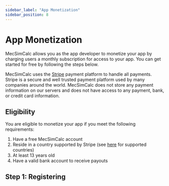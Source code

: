 ```yaml
---
sidebar_label: "App Monetization"
sidebar_position: 8
---
```


# App Monetization

MecSimCalc allows you as the app developer to monetize your app by charging users a monthly subscription for access to your app. You can get started for free by following the steps below.

MecSimCalc uses the [Stripe](https://stripe.com/) payment platform to handle all payments. Stripe is a secure and well trusted payment platform used by many companies around the world. MecSimCalc does not store any payment information on our servers and does not have access to any payment, bank, or credit card information.

## Eligibility

You are eligible to monetize your app if you meet the following requirements:

1. Have a free MecSimCalc account
2. Reside in a country supported by Stripe (see [here](https://stripe.com/global) for supported countries)
3. At least 13 years old
4. Have a valid bank account to receive payouts

## Step 1: Registering
